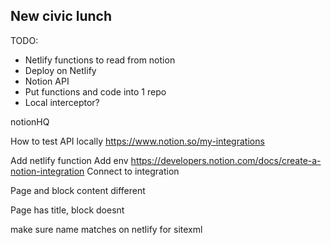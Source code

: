 ## New civic lunch

TODO:
- Netlify functions to read from notion
- Deploy on Netlify
- Notion API
- Put functions and code into 1 repo
- Local interceptor?


notionHQ

How to test API locally
https://www.notion.so/my-integrations

Add netlify function
Add env
https://developers.notion.com/docs/create-a-notion-integration
Connect to integration

Page and block content different

Page has title, block doesnt

make sure name matches on netlify for sitexml
